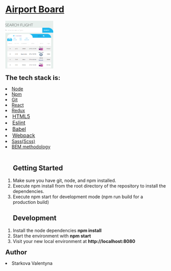 <h1><a href='https://airport-board-project.netlify.app'>Airport Board</a></h1>

<img src="src/img/airport_board.png" height='150px' width='150px' alt='Airport_board'/>

<lu style="font-size:20px" ><b>The tech stack is:</b>

<li ><a href="https://nodejs.org/en/" target="blank">Node</a></li>
<li ><a href="https://www.npmjs.com/" target="blank">Npm</a></li>
<li ><a href="https://git-scm.com/" target="blank">Git</a></li>
<li ><a href="https://reactjs.org/" target="blank">React</a></li>
<li ><a href="https://react-redux.js.org/" target="blank">Redux</a></li>
<li style="font-size:16px" ><a href="https://en.wikipedia.org/wiki/HTML5" target="blank">HTML5</a></li>
<li style="font-size:16px" ><a href="https://www.npmjs.com/package/eslint" target="blank">Eslint</a></li>
<li style="font-size:16px" ><a href="https://babeljs.io/" target="blank">Babel</a></li>
<li style="font-size:16px" ><a href="https://webpack.js.org/" target="blank">Webpack</a></li>
<li ><a href="https://sass-lang.com/" target="blank">Sass(Scss)</a></li>
<li ><a href="https://en.bem.info/methodology/" target="blank">BEM methodology</a></li><br>

</lu>

<ol>
<h2>Getting Started</h2>
<li>Make sure you have git, node, and npm installed.</li>
<li>Execute npm install from the root directory of the repository to install the dependencies.</li>
<li>Execute npm start for development mode (npm run build for a production build)</li>
</ol>

<ol><h2>Development</h2>
<li>Install the node dependencies <b>npm install</b></li>
<li>Start the environment with <b>npm start</b></li>
<li>Visit your new local environment at <b>http://localhost:8080</b></li>
</ol>

<lu  style="font-size:20px" padding-top="10px" ><b>Author</b></lu>

<li>Starkova Valentyna</li>
